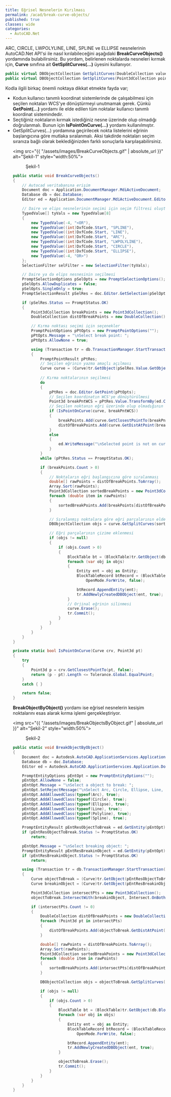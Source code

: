 ```yaml
---
title: Eğrisel Nesnelerin Kırılması
permalink: /acad/break-curve-objects/
published: true
classes: wide
categories:
  - AutoCAD.Net
---
```


ARC, CIRCLE, LWPOLYLINE, LINE, SPLINE ve ELLIPSE nesnelerinin AutoCAD.Net API'si ile nasıl kırılabileceğini aşağıdaki <strong>BreakCurveObjects()</strong> yordamında bulabilirsiniz. Bu yordam, belirlenen noktalarda nesneleri kırmak için, <strong>Curve</strong> sınıfına ait <strong>GetSplitCurves(…)</strong> üyesini kullanıyor.

```c#
public virtual DBObjectCollection GetSplitCurves(DoubleCollection value);
public virtual DBObjectCollection GetSplitCurves(Point3dCollection points);
```

Kodla ilgili birkaç önemli noktaya dikkat etmekte fayda var;

<ul><li>Kodun kullanıcı tanımlı koordinat sistemlerinde de çalışabilmesi için seçilen noktaları WCS'ye dönüştürmeyi unutmamak gerek. Çünkü <strong>GetPoint(…)</strong> yordamı ile elde edilen tüm noktalar kullanıcı tanımlı koordinat sistemindedir.</li><li>Seçtiğiniz noktaların kırmak istediğiniz nesne üzerinde olup olmadığı doğrulanmalı. Bunun için <strong>IsPointOnCurve(…)</strong> yordamı kullanılmıştır.</li><li>GetSplitCurves(…) yordamına geçirilecek nokta listelerini eğrinin başlangıcına göre mutlaka sıralanmalı. Aksi takdirde noktaları seçim sıranıza bağlı olarak beklediğinizden farklı sonuçlarla karşılaşabilirsiniz.

<img src="{{ "/assets/images/BreakCurveObjects.gif" | absolute_url }}"  alt="Şekil-1" style="width:50%">

<figure>
  <figcaption>Şekil-1</figcaption>
</figure>

```c#
public static void BreakCurveObjects()
{
    // Autocad veritabanına erişim
    Document doc = Application.DocumentManager.MdiActiveDocument;
    Database db = doc.Database;
    Editor ed = Application.DocumentManager.MdiActiveDocument.Editor;

    // Daire ve elips nesnelerinin seçimi için seçim filtresi oluşturulması
    TypedValue[] tyVals = new TypedValue[8]
    { 
        new TypedValue(-4, "<OR"),
        new TypedValue((int)DxfCode.Start, "SPLINE"),
        new TypedValue((int)DxfCode.Start, "LINE"),
        new TypedValue((int)DxfCode.Start, "ARC"),
        new TypedValue((int)DxfCode.Start, "LWPOLYLINE"),
        new TypedValue((int)DxfCode.Start, "CIRCLE"),
        new TypedValue((int)DxfCode.Start, "ELLIPSE"),
        new TypedValue(-4, "OR>")
    };
    SelectionFilter selFilter = new SelectionFilter(tyVals);

    // Daire ya da elips nesnesinin seçilmesi
    PromptSelectionOptions pSelOpts = new PromptSelectionOptions();
    pSelOpts.AllowDuplicates = false;
    pSelOpts.SingleOnly = true;
    PromptSelectionResult pSelRes = doc.Editor.GetSelection(pSelOpts, selFilter);

    if (pSelRes.Status == PromptStatus.OK)
    {
        Point3dCollection breakPoints = new Point3dCollection();
        DoubleCollection distOfBreakPoints = new DoubleCollection();

        // Kırma noktası seçimi için seçenekler
        PromptPointOptions pPtOpts = new PromptPointOptions("");
        pPtOpts.Message = "\nSelect break point: ";
        pPtOpts.AllowNone = true;                

        using (Transaction tr = db.TransactionManager.StartTransaction())
        {
            PromptPointResult pPtRes;
            // Seçilen eğrinin yazma amaçlı açılması
            Curve curve = (Curve)tr.GetObject(pSelRes.Value.GetObjectIds()[0], OpenMode.ForWrite);
                   
            // Kırma noktalarının seçilmesi
            do
            {
                pPtRes = doc.Editor.GetPoint(pPtOpts);
                // Seçilen koordinatın WCS'ye dönüştürülmesi         
                Point3d breakPntWCS = pPtRes.Value.TransformBy(ed.CurrentUserCoordinateSystem);
                // Seçilen noktanın eğri üzerinde olup olmadığının kontrolü
                if (IsPointOnCurve(curve, breakPntWCS))
                {
                    breakPoints.Add(curve.GetClosestPointTo(breakPntWCS, false));
                    distOfBreakPoints.Add(curve.GetDistAtPoint(breakPntWCS));
                }
                else
                {
                    ed.WriteMessage("\nSelected point is not on curve!");
                }
            }
            while (pPtRes.Status == PromptStatus.OK);

            if (breakPoints.Count > 0)
            {
                // Noktaların eğri başlangıcına göre sıralanması
                double[] rawPoints = distOfBreakPoints.ToArray();
                Array.Sort(rawPoints);
                Point3dCollection sortedBreakPoints = new Point3dCollection();
                foreach (double item in rawPoints)
                {
                    sortedBreakPoints.Add(breakPoints[distOfBreakPoints.IndexOf(item)]);
                }

                // Sıralanmış noktalara göre eğri parçalarının elde edilmesi
                DBObjectCollection objs = curve.GetSplitCurves(sortedBreakPoints);

                // Eğri parçalarının çizime eklenmesi
                if (objs != null)
                {
                    if (objs.Count > 0)
                    {
                        BlockTable bt = (BlockTable)tr.GetObject(db.BlockTableId, OpenMode.ForRead, false);
                        foreach (var obj in objs)
                        {
                            Entity ent = obj as Entity;
                            BlockTableRecord btRecord = (BlockTableRecord)tr.GetObject(bt[BlockTableRecord.ModelSpace],
                                OpenMode.ForWrite, false);

                            btRecord.AppendEntity(ent);
                            tr.AddNewlyCreatedDBObject(ent, true);
                        }
                        // Orjinal eğrinin silinmesi
                        curve.Erase();
                        tr.Commit();
                    }
                }
            }
        }
    }
}
```

```c#
private static bool IsPointOnCurve(Curve crv, Point3d pt)
{
    try
    {
        Point3d p = crv.GetClosestPointTo(pt, false);
        return (p - pt).Length <= Tolerance.Global.EqualPoint;
    }
    catch { }

    return false;
}
```

<strong>BreakObjectByObject()</strong> yordamı ise eğrisel nesnelerin kesişim noktalarını esas alarak kırma işlemi gerçekleştiriyor.

<img src="{{ "/assets/images/BreakObjectsByObject.gif" | absolute_url }}"  alt="Şekil-2" style="width:50%">

<figure>
  <figcaption>Şekil-2</figcaption>
</figure>

```c#
public static void BreakObjectByObject()
{
    Document doc = Autodesk.AutoCAD.ApplicationServices.Application.DocumentManager.MdiActiveDocument;
    Database db = doc.Database;
    Editor ed = Autodesk.AutoCAD.ApplicationServices.Application.DocumentManager.MdiActiveDocument.Editor;

    PromptEntityOptions pEntOpt = new PromptEntityOptions("");
    pEntOpt.AllowNone = false;
    pEntOpt.Message = "\nSelect a object to break: ";
    pEntOpt.SetRejectMessage("\nSelect Arc, Circle, Ellipse, Line, Polyline ve Spline!");
    pEntOpt.AddAllowedClass(typeof(Arc), true);
    pEntOpt.AddAllowedClass(typeof(Circle), true);
    pEntOpt.AddAllowedClass(typeof(Ellipse), true);
    pEntOpt.AddAllowedClass(typeof(Line), true);
    pEntOpt.AddAllowedClass(typeof(Polyline), true);
    pEntOpt.AddAllowedClass(typeof(Spline), true);

    PromptEntityResult pEntResObjectToBreak = ed.GetEntity(pEntOpt);
    if (pEntResObjectToBreak.Status != PromptStatus.OK)
        return;

    pEntOpt.Message = "\nSelect breaking object: ";
    PromptEntityResult pEntResBreakinObject = ed.GetEntity(pEntOpt);
    if (pEntResBreakinObject.Status != PromptStatus.OK)
        return;

    using (Transaction tr = db.TransactionManager.StartTransaction())
    {
        Curve objectToBreak = (Curve)tr.GetObject(pEntResObjectToBreak.ObjectId, OpenMode.ForWrite);
        Curve breakinObject = (Curve)tr.GetObject(pEntResBreakinObject.ObjectId, OpenMode.ForRead);

        Point3dCollection intersectPts = new Point3dCollection();
        objectToBreak.IntersectWith(breakinObject, Intersect.OnBothOperands, intersectPts, IntPtr.Zero, IntPtr.Zero);

        if (intersectPts.Count != 0)
        {
            DoubleCollection distOfBreakPoints = new DoubleCollection();
            foreach (Point3d pt in intersectPts)
            {
                distOfBreakPoints.Add(objectToBreak.GetDistAtPoint(pt));
            }

            double[] rawPoints = distOfBreakPoints.ToArray();
            Array.Sort(rawPoints);
            Point3dCollection sortedBreakPoints = new Point3dCollection();
            foreach (double item in rawPoints)
            {
                sortedBreakPoints.Add(intersectPts[distOfBreakPoints.IndexOf(item)]);
            }

            DBObjectCollection objs = objectToBreak.GetSplitCurves(sortedBreakPoints);

            if (objs != null)
            {
                if (objs.Count > 0)
                {
                    BlockTable bt = (BlockTable)tr.GetObject(db.BlockTableId, OpenMode.ForRead, false);
                    foreach (var obj in objs)
                    {
                        Entity ent = obj as Entity;
                        BlockTableRecord btRecord = (BlockTableRecord)tr.GetObject(bt[BlockTableRecord.ModelSpace],
                            OpenMode.ForWrite, false);

                        btRecord.AppendEntity(ent);
                        tr.AddNewlyCreatedDBObject(ent, true);
                    }

                    objectToBreak.Erase();
                    tr.Commit();
                }
            }
        }
    }
}
```

